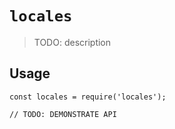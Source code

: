 # `locales`

> TODO: description

## Usage

```
const locales = require('locales');

// TODO: DEMONSTRATE API
```

